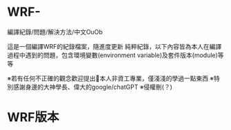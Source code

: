 # WRF-
編譯紀錄/問題/解決方法/中文OuOb

這是一個編譯WRF的紀錄檔案，隨進度更新
純粹紀錄，以下內容皆為本人在編譯過程中遇到的問題，包含環境變數(environment variable)及套件版本(module)等等

※若有任何不正確的觀念歡迎提出🤣本人非資工專業，僅淺淺的學過一點東西
※特別感謝身邊的大神學長、偉大的google/chatGPT
※侵權刪(？)

# WRF版本



